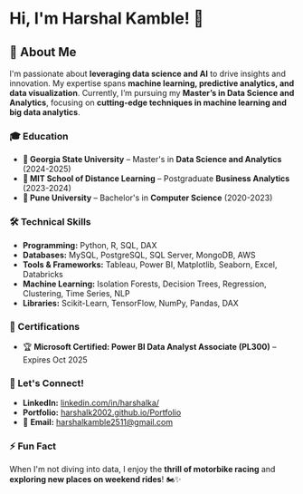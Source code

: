 # Hi, I'm Harshal Kamble! 👋

## 🚀 About Me
I'm passionate about **leveraging data science and AI** to drive insights and innovation. My expertise spans **machine learning, predictive analytics, and data visualization**. Currently, I’m pursuing my **Master’s in Data Science and Analytics**, focusing on **cutting-edge techniques in machine learning and big data analytics**.

### **🎓 Education**
- **📍 Georgia State University** – Master's in **Data Science and Analytics** (2024-2025)
- **📍 MIT School of Distance Learning** – Postgraduate **Business Analytics** (2023-2024)
- **📍 Pune University** – Bachelor's in **Computer Science** (2020-2023)

### **🛠️ Technical Skills**
- **Programming:** Python, R, SQL, DAX
- **Databases:** MySQL, PostgreSQL, SQL Server, MongoDB, AWS
- **Tools & Frameworks:** Tableau, Power BI, Matplotlib, Seaborn, Excel, Databricks
- **Machine Learning:** Isolation Forests, Decision Trees, Regression, Clustering, Time Series, NLP
- **Libraries:** Scikit-Learn, TensorFlow, NumPy, Pandas, DAX

### **📜 Certifications**
- 🏆 **Microsoft Certified: Power BI Data Analyst Associate (PL300)** – Expires Oct 2025

### **🌱 Let's Connect!**
- **LinkedIn:** [linkedin.com/in/harshalka/](https://www.linkedin.com/in/harshalka/)
- **Portfolio:** [harshalk2002.github.io/Portfolio](https://harshalk2002.github.io/Portfolio/)
- 📩 **Email:** harshalkamble2511@gmail.com

### **⚡ Fun Fact**
When I'm not diving into data, I enjoy the **thrill of motorbike racing** and **exploring new places on weekend rides**! 🏍️✨

